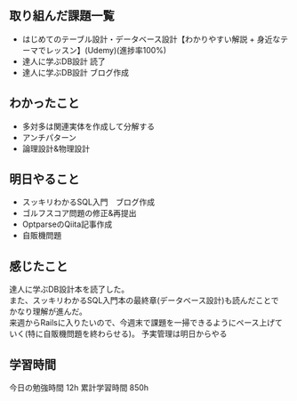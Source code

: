 ## 取り組んだ課題一覧
- はじめてのテーブル設計・データベース設計【わかりやすい解説 + 身近なテーマでレッスン】(Udemy)(進捗率100%)
- 達人に学ぶDB設計 読了
- 達人に学ぶDB設計 ブログ作成

## わかったこと
- 多対多は関連実体を作成して分解する
- アンチパターン
- 論理設計&物理設計


## 明日やること
- スッキリわかるSQL入門　ブログ作成
- ゴルフスコア問題の修正&再提出
- OptparseのQiita記事作成
- 自販機問題

## 感じたこと
達人に学ぶDB設計本を読了した。<br>
また、スッキリわかるSQL入門本の最終章(データベース設計)も読んだことで<br>
かなり理解が進んだ。<br>
来週からRailsに入りたいので、今週末で課題を一掃できるようにペース上げていく(特に自販機問題を終わらせる)。
予実管理は明日からやる


## 学習時間
今日の勉強時間 12h
累計学習時間 850h
